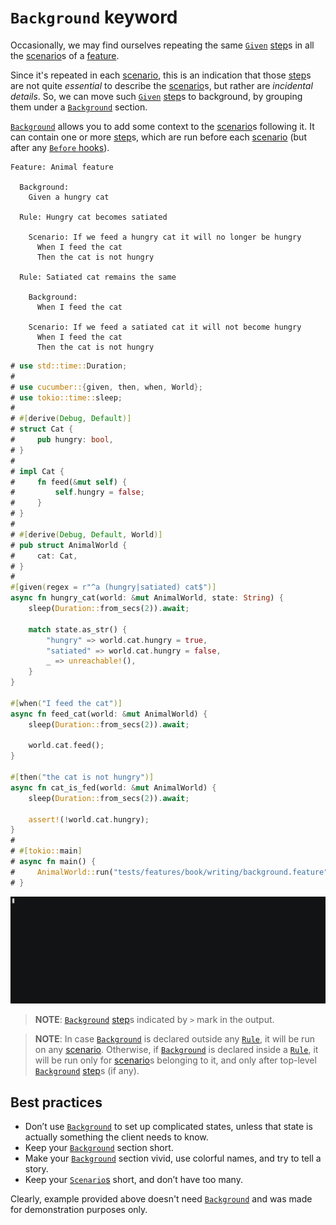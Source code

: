 `Background` keyword
====================

Occasionally, we may find ourselves repeating the same [`Given`] [step]s in all the [scenario]s of a [feature].

Since it's repeated in each [scenario], this is an indication that those [step]s are not quite _essential_ to describe the [scenario]s, but rather are _incidental details_. So, we can move such [`Given`] [step]s to background, by grouping them under a [`Background`] section.

[`Background`] allows you to add some context to the [scenario]s following it. It can contain one or more [step]s, which are run before each [scenario] (but after any [`Before` hooks][hook]).

```gherkin
Feature: Animal feature
    
  Background: 
    Given a hungry cat
    
  Rule: Hungry cat becomes satiated
      
    Scenario: If we feed a hungry cat it will no longer be hungry
      When I feed the cat
      Then the cat is not hungry
    
  Rule: Satiated cat remains the same
      
    Background:
      When I feed the cat

    Scenario: If we feed a satiated cat it will not become hungry
      When I feed the cat
      Then the cat is not hungry
```
```rust
# use std::time::Duration;
#
# use cucumber::{given, then, when, World};
# use tokio::time::sleep;
#
# #[derive(Debug, Default)]
# struct Cat {
#     pub hungry: bool,
# }
#
# impl Cat {
#     fn feed(&mut self) {
#         self.hungry = false;
#     }
# }
#
# #[derive(Debug, Default, World)]
# pub struct AnimalWorld {
#     cat: Cat,
# }
#
#[given(regex = r"^a (hungry|satiated) cat$")]
async fn hungry_cat(world: &mut AnimalWorld, state: String) {
    sleep(Duration::from_secs(2)).await;

    match state.as_str() {
        "hungry" => world.cat.hungry = true,
        "satiated" => world.cat.hungry = false,
        _ => unreachable!(),
    }
}

#[when("I feed the cat")]
async fn feed_cat(world: &mut AnimalWorld) {
    sleep(Duration::from_secs(2)).await;

    world.cat.feed();
}

#[then("the cat is not hungry")]
async fn cat_is_fed(world: &mut AnimalWorld) {
    sleep(Duration::from_secs(2)).await;

    assert!(!world.cat.hungry);
}
#
# #[tokio::main]
# async fn main() {
#     AnimalWorld::run("tests/features/book/writing/background.feature").await;
# }
```
![record](../rec/writing_background.gif)

> __NOTE__: [`Background`] [step]s indicated by `>` mark in the output.

> __NOTE__: In case [`Background`] is declared outside any [`Rule`], it will be run on any [scenario]. Otherwise, if [`Background`] is declared inside a [`Rule`], it will be run only for [scenario]s belonging to it, and only after top-level [`Background`] [step]s (if any).




## Best practices

- Don’t use [`Background`] to set up complicated states, unless that state is actually something the client needs to know.
- Keep your [`Background`] section short.
- Make your [`Background`] section vivid, use colorful names, and try to tell a story.
- Keep your [`Scenario`s][scenario] short, and don’t have too many.

Clearly, example provided above doesn't need [`Background`] and was made for demonstration purposes only.




[`Background`]: https://cucumber.io/docs/gherkin/reference#background
[`Given`]: https://cucumber.io/docs/gherkin/reference#given
[`Rule`]: https://cucumber.io/docs/gherkin/reference#rule
[feature]: https://cucumber.io/docs/gherkin/reference#feature
[hook]: https://cucumber.io/docs/cucumber/api#before
[scenario]: https://cucumber.io/docs/gherkin/reference#example
[step]: https://cucumber.io/docs/gherkin/reference#steps
